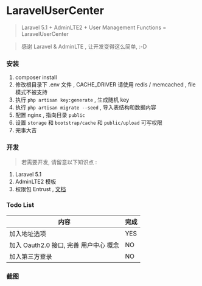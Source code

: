 # LaravelUserCenter

> Laravel 5.1 + AdminLTE2 + User Management Functions = LaravelUserCenter

> 感谢 Laravel & AdminLTE , 让开发变得这么简单, :-D

### 安装

1. composer install
2. 修改根目录下 .env 文件 , CACHE_DRIVER 请使用 redis / memcached , file 模式不被支持
3. 执行 `php artisan key:generate` , 生成随机 key
4. 执行 `php artisan migrate --seed` , 导入表结构和数据内容
5. 配置 nginx , 指向目录 `public`
6. 设置 `storage` 和 `bootstrap/cache` 和 `public/upload` 可写权限 
7. 完事大吉

### 开发

> 若需要开发, 请留意以下知识点 :

1. Laravel 5.1 
2. AdminLTE2 模板
3. 权限包 Entrust , [文档](https://github.com/Zizaco/entrust) 

### Todo List

<table>
<thead>
    <tr>
        <th>内容</th>
        <th>完成</th>
    </tr>
</thead>
<tbody>
    <tr>
        <td>加入地址选项</td>
        <td>YES</td>
    </tr>
    <tr>
        <td>加入 Oauth2.0 接口, 完善 用户中心 概念</td>
        <td>NO</td>
    </tr>
    <tr>
        <td>加入第三方登录</td>
        <td>NO</td>
    </tr>
</tbody>
</table>

### 截图


